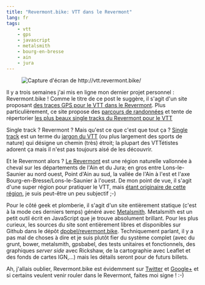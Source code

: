 ```yaml
---
title: "Revermont.bike: VTT dans le Revermont"
lang: fr
tags:
    - vtt
    - gps
    - javascript
    - metalsmith
    - bourg-en-bresse
    - ain
    - jura
---
```


<figure class="object-center">
<img src="/images/660x/revermont_bike.png" alt="Capture d'écran de
http://vtt.revermont.bike/"></a>
</figure>

Il y a trois semaines j'ai mis en ligne mon dernier projet personnel&nbsp;:
Revermont.bike&nbsp;! Comme le titre de ce post le suggère, il s'agit d'un site
proposant [des traces GPS pour le VTT dans le
Revermont](http://vtt.revermont.bike/). Plus particulièrement, ce site propose
des [parcours de randonnées](http://vtt.revermont.bike/randonnees/) et tente de
répertorier [les plus beaux single tracks du Revermont pour le
VTT](http://vtt.revermont.bike/single-tracks/)

Single track&nbsp;? Revermont&nbsp;? Mais qu'est ce que c'est que tout ça&nbsp;?
[Single track](http://vtt.revermont.bike/tags/single-track/) est un terme du
[jargon du VTT](http://vtt.revermont.bike/glossaire/) (ou plus largement des
sports de nature) qui désigne un chemin (très) étroit; la plupart des VTTétistes
adorent ça mais il n'est pas toujours aisé de les découvrir.

Et le Revermont alors&nbsp;? [Le
Revermont](http://vtt.revermont.bike/tags/revermont/) est une région naturelle
vallonnée à cheval sur les départements de l'Ain et du Jura; en gros entre
Lons-le-Saunier au nord ouest, Point d'Ain au sud, la vallée de l'Ain à l'est et
l'axe Bourg-en-Bresse/Lons-le-Saunier à l'ouest. De mon point de vue, il s'agit
d'une super région pour pratiquer le VTT, mais [étant originaire de cette
région](http://vtt.revermont.bike/posts/sortie-vintage/), je suis peut-être un
peu subjectif ;-)

Pour le côté geek et plomberie, il s'agit d'un site entièrement statique (c'est
à la mode ces derniers temps) généré avec
[Metalsmith](http://www.metalsmith.io/).  Metalsmith est un petit outil écrit en
JavaScript que je trouve absolument brillant. Pour les plus curieux, les sources
du site sont entièrement libres et disponibles sur Github dans le dépôt
[dpobel/revermont.bike](https://github.com/dpobel/revermont.bike/).
Techniquement parlant, il y a pas mal de choses à dire et je suis plutôt fier du
système complet (avec du grunt, bower, metalsmith, gpsbabel, des tests unitaires
et fonctionnels, des graphiques *server side* avec Rickshaw, de la cartographie
avec Leaflet et des fonds de cartes IGN,...) mais les détails seront pour de
futurs billets.

Ah, j'allais oublier, Revermont.bike est évidemment sur
[Twitter](https://twitter.com/Revermont_bike) et
[Google+](https://plus.google.com/107813370030366851762/posts) et si certains
veulent venir rouler dans le Revermont, faites moi signe&nbsp;!&nbsp;:-)
